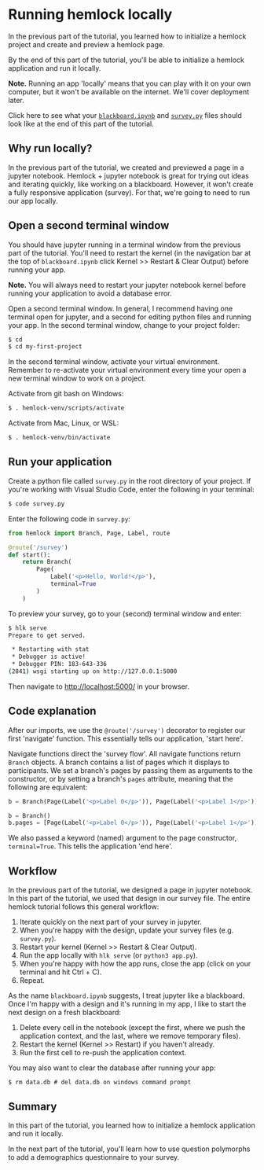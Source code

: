 # Running hemlock locally

In the previous part of the tutorial, you learned how to initialize a hemlock project and create and preview a hemlock page.

By the end of this part of the tutorial, you'll be able to initialize a hemlock application and run it locally.

**Note.** Running an app 'locally' means that you can play with it on your own computer, but it won't be available on the internet. We'll cover deployment later.

Click here to see what your <a href="https://github.com/dsbowen/hemlock-tutorial/blob/v0.0/blackboard.ipynb" target="_blank">`blackboard.ipynb`</a> and <a href="https://github.com/dsbowen/hemlock-tutorial/blob/v0.0/survey.py" target="_blank">`survey.py`</a> files should look like at the end of this part of the tutorial.

## Why run locally?

In the previous part of the tutorial, we created and previewed a page in a jupyter notebook. Hemlock + jupyter notebook is great for trying out ideas and iterating quickly, like working on a blackboard. However, it won't create a fully responsive application (survey). For that, we're going to need to run our app locally.

## Open a second terminal window

You should have jupyter running in a terminal window from the previous part of the tutorial. You'll need to restart the kernel (in the navigation bar at the top of `blackboard.ipynb` click Kernel >> Restart & Clear Output) before running your app.

**Note.** You will always need to restart your jupyter notebook kernel before running your application to avoid a database error.

Open a second terminal window. In general, I recommend having one terminal open for jupyter, and a second for editing python files and running your app. In the second terminal window, change to your project folder:

```bash
$ cd
$ cd my-first-project
```

In the second terminal window, activate your virtual environment. Remember to re-activate your virtual environment every time your open a new terminal window to work on a project.

Activate from git bash on Windows:

```bash
$ . hemlock-venv/scripts/activate
```

Activate from Mac, Linux, or WSL:

```bash
$ . hemlock-venv/bin/activate
```

## Run your application

Create a python file called `survey.py` in the root directory of your project. If you're working with Visual Studio Code, enter the following in your terminal:

```bash
$ code survey.py
```

Enter the following code in `survey.py`:

```python
from hemlock import Branch, Page, Label, route

@route('/survey')
def start():
    return Branch(
        Page(
            Label('<p>Hello, World!</p>'), 
            terminal=True
        )
    )
```

To preview your survey, go to your (second) terminal window and enter:

```bash
$ hlk serve
Prepare to get served.

 * Restarting with stat
 * Debugger is active!
 * Debugger PIN: 183-643-336
(2841) wsgi starting up on http://127.0.0.1:5000
```

Then navigate to <http://localhost:5000/> in your browser.

## Code explanation

After our imports, we use the `@route('/survey')` decorator to register our first 'navigate' function. This essentially tells our application, 'start here'.

Navigate functions direct the 'survey flow'. All navigate functions return `Branch` objects. A branch contains a list of pages which it displays to participants. We set a branch's pages by passing them as arguments to the constructor, or by setting a branch's `pages` attribute, meaning that the following are equivalent:

```python
b = Branch(Page(Label('<p>Label 0</p>')), Page(Label('<p>Label 1</p>')))
```

```python
b = Branch()
b.pages = [Page(Label('<p>Label 0</p>')), Page(Label('<p>Label 1</p>'))]
```

We also passed a keyword (named) argument to the page constructor, `terminal=True`. This tells the application 'end here'.

## Workflow

In the previous part of the tutorial, we designed a page in jupyter notebook. In this part of the tutorial, we used that design in our survey file. The entire hemlock tutorial follows this general workflow:

1. Iterate quickly on the next part of your survey in jupyter.
2. When you're happy with the design, update your survey files (e.g. `survey.py`).
3. Restart your kernel (Kernel >> Restart & Clear Output).
4. Run the app locally with `hlk serve` (or `python3 app.py`).
5. When you're happy with how the app runs, close the app (click on your terminal and hit Ctrl + C).
6. Repeat.

As the name `blackboard.ipynb` suggests, I treat jupyter like a blackboard. Once I'm happy with a design and it's running in my app, I like to start the next design on a fresh blackboard:

1. Delete every cell in the notebook (except the first, where we push the application context, and the last, where we remove temporary files).
2. Restart the kernel (Kernel >> Restart) if you haven't already.
3. Run the first cell to re-push the application context.

You may also want to clear the database after running your app:

```
$ rm data.db # del data.db on windows command prompt
```

## Summary

In this part of the tutorial, you learned how to initialize a hemlock application and run it locally.

In the next part of the tutorial, you'll learn how to use question polymorphs to add a demographics questionnaire to your survey.

<!-- #### Modifications if not using hemlock-CLI or the hemlock template

The hemlock template comes with an `app.py` file which creates the application instance. Create `app.py` in your root directory with the following code:

```python
import survey

from hemlock import create_app

app = create_app()

if __name__ == '__main__':
    from hemlock.app import socketio
    socketio.run(app, debug=True)
```

Instead of running with `hlk serve`, use:

```bash
$ python3 app.py
``` -->